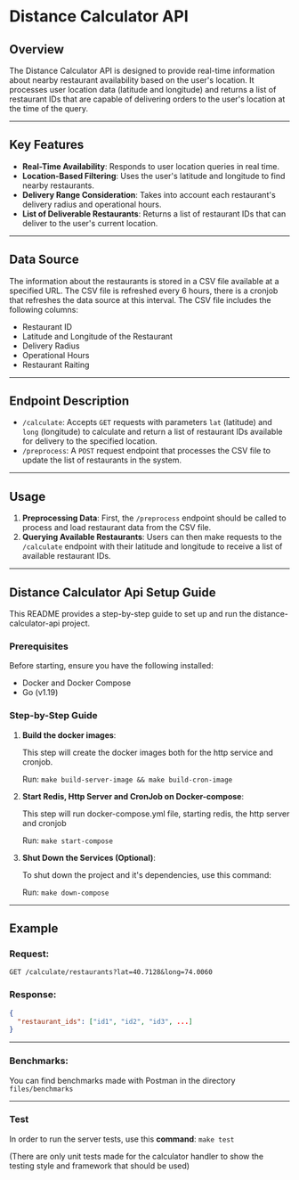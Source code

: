 # Distance Calculator API

## Overview

The Distance Calculator API is designed to provide real-time information about nearby restaurant availability based on the user's location. It processes user location data (latitude and longitude) and returns a list of restaurant IDs that are capable of delivering orders to the user's location at the time of the query.

---
## Key Features

- **Real-Time Availability**: Responds to user location queries in real time.
- **Location-Based Filtering**: Uses the user's latitude and longitude to find nearby restaurants.
- **Delivery Range Consideration**: Takes into account each restaurant's delivery radius and operational hours.
- **List of Deliverable Restaurants**: Returns a list of restaurant IDs that can deliver to the user's current location.

---
## Data Source

The information about the restaurants is stored in a CSV file available at a specified URL. The CSV file is refreshed every 6 hours, there is a cronjob that refreshes the data source at this interval. The CSV file includes the following columns:

- Restaurant ID
- Latitude and Longitude of the Restaurant
- Delivery Radius
- Operational Hours
- Restaurant Raiting

---
## Endpoint Description

- `/calculate`: Accepts `GET` requests with parameters `lat` (latitude) and `long` (longitude) to calculate and return a list of restaurant IDs available for delivery to the specified location.
- `/preprocess`: A `POST` request endpoint that processes the CSV file to update the list of restaurants in the system.

---
## Usage

1. **Preprocessing Data**: First, the `/preprocess` endpoint should be called to process and load restaurant data from the CSV file.
2. **Querying Available Restaurants**: Users can then make requests to the `/calculate` endpoint with their latitude and longitude to receive a list of available restaurant IDs.
---

## Distance Calculator Api Setup Guide

This README provides a step-by-step guide to set up and run the distance-calculator-api project.

### Prerequisites

Before starting, ensure you have the following installed:

- Docker and Docker Compose
- Go (v1.19)

### Step-by-Step Guide

1. **Build the docker images**:

   This step will create the docker images both for the http service and cronjob.
   
   Run: `make build-server-image && make build-cron-image`
2. **Start Redis, Http Server and CronJob on Docker-compose**:

   This step will run docker-compose.yml file, starting redis, the http server and cronjob

   Run: `make start-compose`
3. **Shut Down the Services (Optional)**:
   
   To shut down the project and it's dependencies, use this command: 
   
   Run: `make down-compose`

---
## Example

### Request:
```http
GET /calculate/restaurants?lat=40.7128&long=74.0060
```

### Response:
```json
{
  "restaurant_ids": ["id1", "id2", "id3", ...]
}
```

---
### Benchmarks:

You can find benchmarks made with Postman in the directory `files/benchmarks`

---
### Test

In order to run the server tests, use this **command**: `make test`

(There are only unit tests made for the calculator handler to show the testing style and framework that should be used)